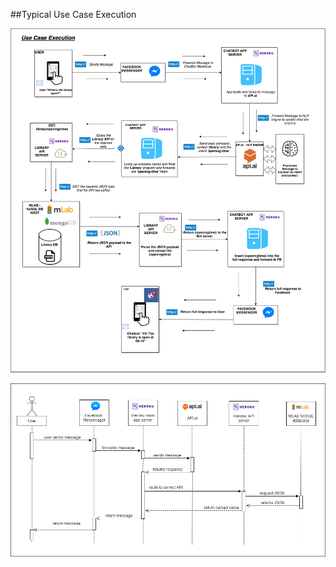 ##Typical Use Case Execution



![Use Case Execution. \label{Use Case Execution}](04_assets/04_system_design/usecaseflow.png)


![Use Case Sequence Diagram. \label{Use Case Sequence Diagram}](04_assets/04_system_design/seqdiagram.png)

